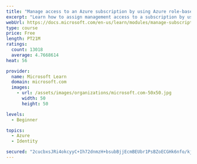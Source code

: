 ```yaml
---
title: "Manage access to an Azure subscription by using Azure role-based access control (RBAC)"
excerpt: "Learn how to assign management access to a subscription by using Azure role-based access control."
webUrl: https://docs.microsoft.com/en-us/learn/modules/manage-subscription-access-azure-rbac/
type: course
price: Free
length: PT21M
ratings:
  count: 13018
  average: 4.7668614
heat: 56

provider:
  name: Microsoft Learn
  domain: microsoft.com
  images:
    - url: /assets/images/organizations/microsoft.com-50x50.jpg
      width: 50
      height: 50

levels:
  - Beginner

topics:
  - Azure
  - Identity

secured: "2cucbxsJRi4okcyyC+Ih72dnmzH+bsubBjjEcmBEUbr1PsBZoECGHk6nfo/kj8oTmv2LIwj/4c+nPipFnEQ75KMSMt6XN/+z1eQWWf4qUGvNblchHx3wHAWi3JsoUrHj14QWaRtR4L5yUZyCzhFPHUSzhrvQR0Fsx8UJojadwQfHPGjAuKyl65RthkHXpEmaZEpPLEjmar5JjwA/IahgAB077XfmGEjD52778maeO5k3/VPTD7/+GzyvHQZRTOrvUyNvjrmUZ6coPf7+jpxvRPcoXZj0l2WguoeVnZ6aDEFfXSru/obvam4zgLqhdYKwrn2U63zl9Tr+zavWm70xKinvhupuadgEBs2WHQ5dGrWteBh3zKWoWIGJh7tQ/u7/lr1qg4v8qg/2zc6VaSb6rwd7M72NTb+EGJyhsg9Etjm3NGkbNCsqBJBbg8CHBw6g;GI0ABxOTvKxdE7c4b8ZdSQ=="
---
```


